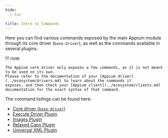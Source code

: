 ```yaml
---
hide:
  - toc

title: Intro to Commands
---
```


Here you can find various commands exposed by the main Appium module through its core driver (`base-driver`),
as well as the commands available in several plugins.

!!! note

    The Appium core driver only exposes a few commands, as it is not meant to be used on its own.
    Please refer to the documentation of your [Appium driver](../ecosystem/drivers.md) to learn about the commands it
    exposes, and then check your [Appium client](../ecosystem/clients.md) documentation for the exact syntax of that command.

The command listings can be found here:

* [Core driver (`base-driver`)](./base-driver.md)
* [Execute Driver Plugin](./execute-driver-plugin.md)
* [Images Plugin](./images-plugin.md)
* [Relaxed Caps Plugin](./relaxed-caps-plugin.md)
* [Universal XML Plugin](./universal-xml-plugin.md)
